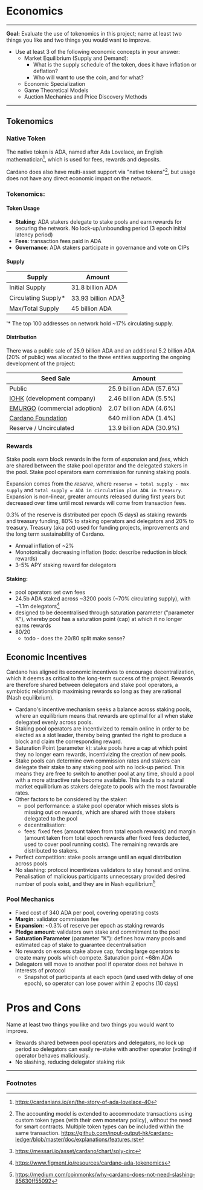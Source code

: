 # Economics

---

**Goal:** Evaluate the use of tokenomics in this project; name at least two things you like and two things you would want to improve.

* Use at least 3 of the following economic concepts in your answer:
    * Market Equilibrium (Supply and Demand): 
      * What is the supply schedule of the token, does it have inflation or deflation? 
      * Who will want to use the coin, and for what?
    * Economic Specialization
    * Game Theoretical Models
    * Auction Mechanics and Price Discovery Methods

---

## Tokenomics

### Native Token
The native token is ADA, named after Ada Lovelace, an English mathematician[^1], which is used for fees, rewards 
and deposits. 

Cardano does also have multi-asset support via "native tokens"[^2], but usage does not have any direct economic impact on 
the network.

### Tokenomics:

#### Token Usage

* **Staking**: ADA stakers delegate to stake pools and earn rewards for securing the network. No
  lock-up/unbounding period (3 epoch initial latency period)
* **Fees**: transaction fees paid in ADA
* **Governance**: ADA stakers participate in governance and vote on CIPs

#### Supply

| Supply              | Amount                |
|---------------------|-----------------------|
| Initial Supply      | 31.8 billion ADA      |
| Circulating Supply* | 33.93 billion ADA[^5] |
| Max/Total Supply    | 45 billion ADA        |

'* The top 100 addresses on network hold ~17% circulating supply.

#### Distribution
There was a public sale of 25.9 billion ADA and an additional 5.2 billion ADA (20% of public) was allocated to the 
three entities supporting the ongoing development of the project:

| Seed Sale                                           | Amount                   |
|-----------------------------------------------------|--------------------------|
| Public                                              | 25.9 billion ADA (57.6%) |
| [IOHK](https://iohk.io) (development company)       | 2.46 billion ADA (5.5%)  |
| [EMURGO](https://emurgo.io) (commercial adoption)   | 2.07 billion ADA (4.6%)  |
| [Cardano Foundation](https://cardanofoundation.org) | 640 million ADA (1.4%)   |
| Reserve / Uncirculated                              | 13.9 billion ADA (30.9%) |

### Rewards
Stake pools earn block rewards in the form of *expansion* and *fees*, which are shared between the stake pool operator 
and the delegated stakers in the pool. Stake pool operators earn commission for running staking pools.

Expansion comes from the *reserve*, where `reserve = total supply - max supply` and 
`total supply = ADA in circulation plus ADA in treasury`. Expansion is non-linear, greater amounts released during 
first years but decreased over time until most rewards will come from transaction fees.

0.3% of the reserve is distributed per epoch (5 days) as staking rewards and treasury funding, 80% to staking 
operators and delegators and 20% to treasury. Treasury (aka pot) used for funding projects, improvements and the long 
term sustainability of Cardano.

* Annual inflation of ~2%
* Monotonically decreasing inflation (todo: describe reduction in block rewards)
* 3-5% APY staking reward for delegators

#### Staking:
  - pool operators set own fees
  - 24.5b ADA staked across ~3200 pools (~70% circulating supply), with ~1.1m delegators[^3]
  - designed to be decentralised through saturation parameter ("parameter K"), whereby pool has a saturation point 
    (cap) at which it no longer earns rewards
  - 80/20
    - todo - does the 20/80 split make sense?

## Economic Incentives
Cardano has aligned its economic incentives to encourage decentralization, which it deems as critical to the long-term 
success of the project. Rewards are therefore shared between delegators and stake pool operators, a symbiotic 
relationship maximising rewards so long as they are rational (Nash equilibrium). 

* Cardano's incentive mechanism seeks a balance across staking pools, where an equilibrium means that rewards are 
optimal for all when stake delegated evenly across pools.
* Staking pool operators are incentivized to remain online in order to be elected as a slot leader, thereby being 
  granted the right to produce a block and claim the corresponding reward.
* Saturation Point (parameter k): stake pools have a cap at which point they no longer earn rewards, incentivizing 
  the creation of new pools.
* Stake pools can determine own commission rates and stakers can delegate their stake to any staking pool with no 
  lock-up period. This means they are free to switch to another pool at any time, should a pool with a more 
  attractive rate become available. This leads to a natural market equilibrium as stakers delegate to pools with the 
  most favourable rates.
* Other factors to be considered by the staker: 
  * pool performance: a stake pool operator which misses slots is missing out on rewards, which are shared with 
    those stakers delegated to the pool 
  * decentralisation: 
  * fees: fixed fees (amount taken from total epoch rewards) and margin (amount taken from total epoch rewards after 
    fixed fees deducted, used to cover pool running costs). The remaining rewards are distributed to stakers. 
* Perfect competition: stake pools arrange until an equal distribution across pools
* No slashing: protocol incentivizes validators to stay honest and online. Penalisation of malicious participants 
  unnecessary provided desired number of pools exist, and they are in Nash equilibrium[^6]

### Pool Mechanics
* Fixed cost of 340 ADA per pool, covering operating costs
* **Margin**: validator commission fee
* **Expansion**: ~0.3% of reserve per epoch as staking rewards
* **Pledge amount**: validators own stake and commitment to the pool
* **Saturation Parameter** (parameter "K"): defines how many pools and estimated cap of stake to guarantee 
  decentralisation
* No rewards on excess stake above cap, forcing large operators to create many pools which compete. Saturation point ~68m ADA
* Delegators will move to another pool if operator does not behave in interests of protocol
  * Snapshot of participants at each epoch (and used with delay of one epoch), so operator can lose power within 2 
    epochs (10 days)

# Pros and Cons
Name at least two things you like and two things you would want to improve.

* Rewards shared between pool operators and delegators, no lock up period so delegators can easily re-stake with 
  another operator (voting) if operator behaves maliciously. 
* No slashing, reducing delegator staking risk

---
### Footnotes
[^1]: https://cardanians.io/en/the-story-of-ada-lovelace-40
[^2]: The accounting model is extended to accommodate transactions using custom token types (with their own monetary
policy), without the need for smart contracts. Multiple token types can be included within the same transaction. https://github.com/input-output-hk/cardano-ledger/blob/master/doc/explanations/features.rst
[^3]: https://www.figment.io/resources/cardano-ada-tokenomics
[^4]: https://www.cryptoeq.io/corereports/cardano-abridged
[^5]: https://messari.io/asset/cardano/chart/sply-circ
[^6]: https://medium.com/coinmonks/why-cardano-does-not-need-slashing-85630ff55092